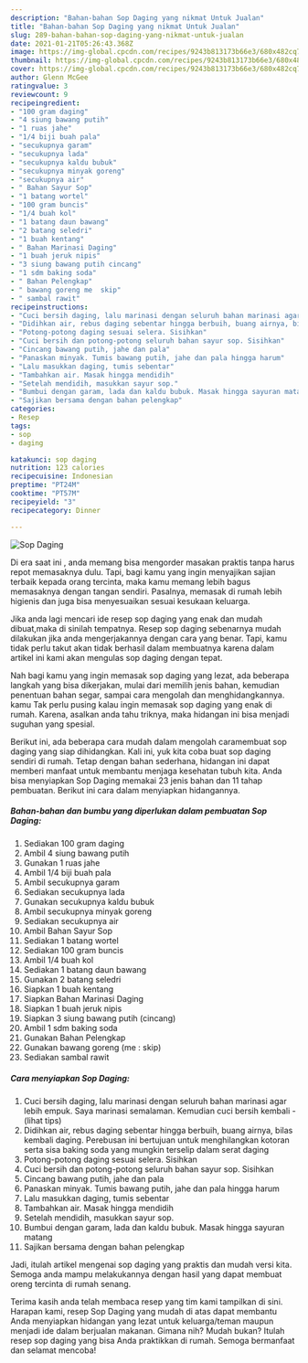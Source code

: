 ```yaml
---
description: "Bahan-bahan Sop Daging yang nikmat Untuk Jualan"
title: "Bahan-bahan Sop Daging yang nikmat Untuk Jualan"
slug: 289-bahan-bahan-sop-daging-yang-nikmat-untuk-jualan
date: 2021-01-21T05:26:43.368Z
image: https://img-global.cpcdn.com/recipes/9243b813173b66e3/680x482cq70/sop-daging-foto-resep-utama.jpg
thumbnail: https://img-global.cpcdn.com/recipes/9243b813173b66e3/680x482cq70/sop-daging-foto-resep-utama.jpg
cover: https://img-global.cpcdn.com/recipes/9243b813173b66e3/680x482cq70/sop-daging-foto-resep-utama.jpg
author: Glenn McGee
ratingvalue: 3
reviewcount: 9
recipeingredient:
- "100 gram daging"
- "4 siung bawang putih"
- "1 ruas jahe"
- "1/4 biji buah pala"
- "secukupnya garam"
- "secukupnya lada"
- "secukupnya kaldu bubuk"
- "secukupnya minyak goreng"
- "secukupnya air"
- " Bahan Sayur Sop"
- "1 batang wortel"
- "100 gram buncis"
- "1/4 buah kol"
- "1 batang daun bawang"
- "2 batang seledri"
- "1 buah kentang"
- " Bahan Marinasi Daging"
- "1 buah jeruk nipis"
- "3 siung bawang putih cincang"
- "1 sdm baking soda"
- " Bahan Pelengkap"
- " bawang goreng me  skip"
- " sambal rawit"
recipeinstructions:
- "Cuci bersih daging, lalu marinasi dengan seluruh bahan marinasi agar lebih empuk. Saya marinasi semalaman. Kemudian cuci bersih kembali           (lihat tips)"
- "Didihkan air, rebus daging sebentar hingga berbuih, buang airnya, bilas kembali daging. Perebusan ini bertujuan untuk menghilangkan kotoran serta sisa baking soda yang mungkin terselip dalam serat daging"
- "Potong-potong daging sesuai selera. Sisihkan"
- "Cuci bersih dan potong-potong seluruh bahan sayur sop. Sisihkan"
- "Cincang bawang putih, jahe dan pala"
- "Panaskan minyak. Tumis bawang putih, jahe dan pala hingga harum"
- "Lalu masukkan daging, tumis sebentar"
- "Tambahkan air. Masak hingga mendidih"
- "Setelah mendidih, masukkan sayur sop."
- "Bumbui dengan garam, lada dan kaldu bubuk. Masak hingga sayuran matang"
- "Sajikan bersama dengan bahan pelengkap"
categories:
- Resep
tags:
- sop
- daging

katakunci: sop daging 
nutrition: 123 calories
recipecuisine: Indonesian
preptime: "PT24M"
cooktime: "PT57M"
recipeyield: "3"
recipecategory: Dinner

---
```



![Sop Daging](https://img-global.cpcdn.com/recipes/9243b813173b66e3/680x482cq70/sop-daging-foto-resep-utama.jpg)

Di era  saat ini , anda memang bisa mengorder masakan praktis tanpa harus repot memasaknya dulu. Tapi, bagi kamu yang ingin menyajikan sajian terbaik kepada orang tercinta, maka kamu memang lebih bagus memasaknya dengan tangan sendiri. Pasalnya, memasak di rumah lebih higienis dan juga bisa menyesuaikan sesuai kesukaan keluarga.

Jika anda lagi mencari ide resep sop daging yang enak dan mudah dibuat,maka di sinilah tempatnya. Resep sop daging  sebenarnya mudah dilakukan jika anda mengerjakannya dengan cara yang benar. Tapi, kamu tidak perlu takut akan tidak berhasil dalam membuatnya 
karena dalam artikel ini kami akan mengulas sop daging dengan tepat.  



Nah bagi kamu yang ingin memasak sop daging yang lezat, ada beberapa langkah yang bisa dikerjakan, mulai dari memilih jenis bahan, kemudian penentuan bahan segar, sampai cara mengolah dan menghidangkannya. kamu Tak perlu pusing kalau ingin memasak sop daging yang enak di rumah. Karena, asalkan anda  tahu triknya, maka hidangan ini bisa menjadi suguhan yang spesial.

Berikut ini, ada beberapa cara mudah dalam mengolah caramembuat sop daging yang siap dihidangkan. Kali ini, yuk kita coba buat sop daging sendiri di rumah. Tetap dengan bahan sederhana, hidangan ini dapat memberi manfaat untuk membantu menjaga kesehatan tubuh kita. Anda bisa menyiapkan Sop Daging memakai 23 jenis bahan dan 11 tahap pembuatan. Berikut ini cara dalam menyiapkan hidangannya.

<!--inarticleads1-->

##### Bahan-bahan dan bumbu yang diperlukan dalam pembuatan Sop Daging:

1. Sediakan 100 gram daging
1. Ambil 4 siung bawang putih
1. Gunakan 1 ruas jahe
1. Ambil 1/4 biji buah pala
1. Ambil secukupnya garam
1. Sediakan secukupnya lada
1. Gunakan secukupnya kaldu bubuk
1. Ambil secukupnya minyak goreng
1. Sediakan secukupnya air
1. Ambil  Bahan Sayur Sop
1. Sediakan 1 batang wortel
1. Sediakan 100 gram buncis
1. Ambil 1/4 buah kol
1. Sediakan 1 batang daun bawang
1. Gunakan 2 batang seledri
1. Siapkan 1 buah kentang
1. Siapkan  Bahan Marinasi Daging
1. Siapkan 1 buah jeruk nipis
1. Siapkan 3 siung bawang putih (cincang)
1. Ambil 1 sdm baking soda
1. Gunakan  Bahan Pelengkap
1. Gunakan  bawang goreng (me : skip)
1. Sediakan  sambal rawit




<!--inarticleads2-->

##### Cara menyiapkan Sop Daging:

1. Cuci bersih daging, lalu marinasi dengan seluruh bahan marinasi agar lebih empuk. Saya marinasi semalaman. Kemudian cuci bersih kembali -           (lihat tips)
1. Didihkan air, rebus daging sebentar hingga berbuih, buang airnya, bilas kembali daging. Perebusan ini bertujuan untuk menghilangkan kotoran serta sisa baking soda yang mungkin terselip dalam serat daging
1. Potong-potong daging sesuai selera. Sisihkan
1. Cuci bersih dan potong-potong seluruh bahan sayur sop. Sisihkan
1. Cincang bawang putih, jahe dan pala
1. Panaskan minyak. Tumis bawang putih, jahe dan pala hingga harum
1. Lalu masukkan daging, tumis sebentar
1. Tambahkan air. Masak hingga mendidih
1. Setelah mendidih, masukkan sayur sop.
1. Bumbui dengan garam, lada dan kaldu bubuk. Masak hingga sayuran matang
1. Sajikan bersama dengan bahan pelengkap




Jadi, itulah artikel mengenai  sop daging  yang praktis dan mudah versi kita. Semoga anda mampu melakukannya dengan hasil yang dapat membuat oreng tercinta di rumah senang. 

Terima kasih anda telah membaca resep yang tim kami tampilkan di sini. Harapan kami, resep  Sop Daging yang mudah di atas dapat membantu Anda menyiapkan hidangan yang lezat untuk keluarga/teman maupun menjadi ide dalam berjualan makanan. Gimana nih? Mudah bukan? Itulah resep sop daging yang bisa Anda praktikkan di rumah. Semoga bermanfaat dan selamat mencoba!

